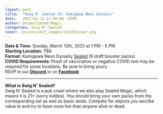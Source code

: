 ```yaml
---
layout: post
title:  "Swig N' Sealed 25: Kamigawa Neon Dynasty"
date:   2022-02-13 11:30:00 -0700
author: Unsanctioned Magic
categories: Swig-N'-Sealed
cover: /assets/post_images/sns25banner.png
---
```


<b>Date & Time:</b> Sunday, March 13th, 2022 at 1 PM - 5 PM<br>
<b>Starting Location:</b> TBA<br>
<b>Format:</b> Kamigawa Neon Dynasty <a href="https://magic.wizards.com/en/game-info/gameplay/formats/sealed-deck">Sealed</a> (6 draft booster packs)<br>
<b>COVID Requirements:</b> Proof of vaccination or negative COVID test may be required for some locations. Be sure to bring yours.<br>
RSVP in our <a href="https://discord.gg/N7Vne8He2t" target="_blank"><b>Discord</b></a> or on <a href="https://www.facebook.com/events/1136529670514676" target="_blank"><b>Facebook</b></a>



<hr>

<b>What is Swig N' Sealed?</b><br> 
Swig N’ Sealed is a pub crawl where we also play Sealed Magic, which means it is 21+ (sorry kiddos). You should bring your own packs from the corresponding set as well as basic lands. Compete for objects you ascribe value to and try to have more fun than anyone alive or dead.